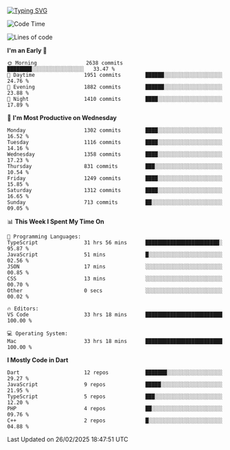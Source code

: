 
<a href="https://git.io/typing-svg"><img src="https://readme-typing-svg.demolab.com?font=Source+Code+Pro&pause=1000&random=false&width=435&lines=Hey+%F0%9F%A5%B6+iam+Yaskraz" alt="Typing SVG" /></a>
<!--START_SECTION:waka-->
![Code Time](http://img.shields.io/badge/Code%20Time-1%2C034%20hrs%2017%20mins-blue)

![Lines of code](https://img.shields.io/badge/From%20Hello%20World%20I%27ve%20Written-5.0%20million%20lines%20of%20code-blue)

**I'm an Early 🐤** 

```text
🌞 Morning                2638 commits        ████████░░░░░░░░░░░░░░░░░   33.47 % 
🌆 Daytime                1951 commits        ██████░░░░░░░░░░░░░░░░░░░   24.76 % 
🌃 Evening                1882 commits        ██████░░░░░░░░░░░░░░░░░░░   23.88 % 
🌙 Night                  1410 commits        ████░░░░░░░░░░░░░░░░░░░░░   17.89 % 
```
📅 **I'm Most Productive on Wednesday** 

```text
Monday                   1302 commits        ████░░░░░░░░░░░░░░░░░░░░░   16.52 % 
Tuesday                  1116 commits        ████░░░░░░░░░░░░░░░░░░░░░   14.16 % 
Wednesday                1358 commits        ████░░░░░░░░░░░░░░░░░░░░░   17.23 % 
Thursday                 831 commits         ███░░░░░░░░░░░░░░░░░░░░░░   10.54 % 
Friday                   1249 commits        ████░░░░░░░░░░░░░░░░░░░░░   15.85 % 
Saturday                 1312 commits        ████░░░░░░░░░░░░░░░░░░░░░   16.65 % 
Sunday                   713 commits         ██░░░░░░░░░░░░░░░░░░░░░░░   09.05 % 
```


📊 **This Week I Spent My Time On** 

```text
💬 Programming Languages: 
TypeScript               31 hrs 56 mins      ████████████████████████░   95.87 % 
JavaScript               51 mins             █░░░░░░░░░░░░░░░░░░░░░░░░   02.56 % 
JSON                     17 mins             ░░░░░░░░░░░░░░░░░░░░░░░░░   00.85 % 
CSS                      13 mins             ░░░░░░░░░░░░░░░░░░░░░░░░░   00.70 % 
Other                    0 secs              ░░░░░░░░░░░░░░░░░░░░░░░░░   00.02 % 

🔥 Editors: 
VS Code                  33 hrs 18 mins      █████████████████████████   100.00 % 

💻 Operating System: 
Mac                      33 hrs 18 mins      █████████████████████████   100.00 % 
```

**I Mostly Code in Dart** 

```text
Dart                     12 repos            ███████░░░░░░░░░░░░░░░░░░   29.27 % 
JavaScript               9 repos             █████░░░░░░░░░░░░░░░░░░░░   21.95 % 
TypeScript               5 repos             ███░░░░░░░░░░░░░░░░░░░░░░   12.20 % 
PHP                      4 repos             ██░░░░░░░░░░░░░░░░░░░░░░░   09.76 % 
C++                      2 repos             █░░░░░░░░░░░░░░░░░░░░░░░░   04.88 % 
```




 Last Updated on 26/02/2025 18:47:51 UTC
<!--END_SECTION:waka-->
